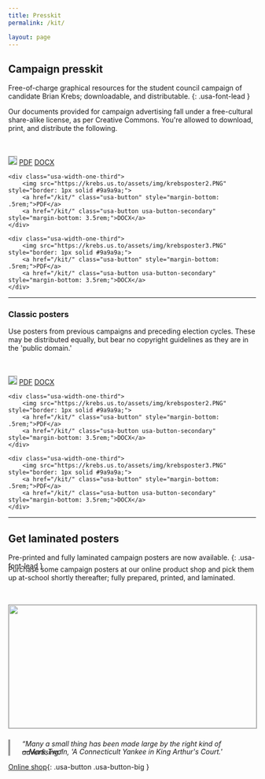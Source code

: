 ```yaml
---
title: Presskit
permalink: /kit/

layout: page
---
```


## Campaign presskit
Free-of-charge graphical resources for the student council campaign of candidate Brian Krebs; downloadable, and distributable.
{: .usa-font-lead }

Our documents provided for campaign advertising fall under a free-cultural share-alike license, as per Creative Commons. You're allowed to download, print, and distribute the following.

<div class="usa-grid-full" style="margin-top: 3rem">
	<div class="usa-width-one-third">
		<img src="https://krebs.us.to/assets/img/krebsposter1.PNG" style="border: 1px solid #9a9a9a;">
		<a href="/kit/" class="usa-button" style="margin-bottom: .5rem;">PDF</a>
		<a href="/kit/" class="usa-button usa-button-secondary" style="margin-bottom: 3.5rem;">DOCX</a>
	</div>
  
	<div class="usa-width-one-third">
		<img src="https://krebs.us.to/assets/img/krebsposter2.PNG" style="border: 1px solid #9a9a9a;">
		<a href="/kit/" class="usa-button" style="margin-bottom: .5rem;">PDF</a>
		<a href="/kit/" class="usa-button usa-button-secondary" style="margin-bottom: 3.5rem;">DOCX</a>
	</div>
  
	<div class="usa-width-one-third">
		<img src="https://krebs.us.to/assets/img/krebsposter3.PNG" style="border: 1px solid #9a9a9a;">
		<a href="/kit/" class="usa-button" style="margin-bottom: .5rem;">PDF</a>
		<a href="/kit/" class="usa-button usa-button-secondary" style="margin-bottom: 3.5rem;">DOCX</a>
	</div>
</div>

<hr style="margin-top: .5rem;">

### Classic posters
Use posters from previous campaigns and preceding election cycles. These may be distributed equally, but bear no copyright guidelines as they are in the 'public domain.'

<div class="usa-grid-full" style="margin-top: 3rem">
	<div class="usa-width-one-third">
		<img src="https://krebs.us.to/assets/img/krebsposter1.PNG" style="border: 1px solid #9a9a9a;">
		<a href="/kit/" class="usa-button" style="margin-bottom: .5rem;">PDF</a>
		<a href="/kit/" class="usa-button usa-button-secondary" style="margin-bottom: 3.5rem;">DOCX</a>
	</div>
  
	<div class="usa-width-one-third">
		<img src="https://krebs.us.to/assets/img/krebsposter2.PNG" style="border: 1px solid #9a9a9a;">
		<a href="/kit/" class="usa-button" style="margin-bottom: .5rem;">PDF</a>
		<a href="/kit/" class="usa-button usa-button-secondary" style="margin-bottom: 3.5rem;">DOCX</a>
	</div>
  
	<div class="usa-width-one-third">
		<img src="https://krebs.us.to/assets/img/krebsposter3.PNG" style="border: 1px solid #9a9a9a;">
		<a href="/kit/" class="usa-button" style="margin-bottom: .5rem;">PDF</a>
		<a href="/kit/" class="usa-button usa-button-secondary" style="margin-bottom: 3.5rem;">DOCX</a>
	</div>
</div>

<hr style="margin-top: .5rem;">

## Get laminated posters
Pre-printed and fully laminated campaign posters are now available.
{: .usa-font-lead }

<p style="margin-top: -1.5rem">Purchase some campaign posters at our online product shop and pick them up at-school shortly thereafter; fully prepared, printed, and laminated.</p>

<img src="https://image.ibb.co/eMAvLK/20180905_170424_03.jpg" style="margin: 2rem 0 .5rem 0; object-fit: cover; width: 100%; height: 250px; border: 1px solid #9a9a9a">

<div style="border-left: 4px solid #9a9a9a; padding-left: 1.5rem;">
<p class="usa-font-lead"><em>“Many a small thing has been made large by the right kind of advertising.”</em></p>
<h6 style="margin-top: -2rem; margin-bottom: 0; text-transform: none;"><i>––Mark Twain,  'A Connecticult Yankee in King Arthur's Court.'</i></h6>
</div>

[Online shop](/kit/){: .usa-button .usa-button-big }
